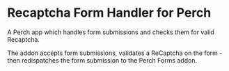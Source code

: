 # Recaptcha Form Handler for Perch
A Perch app which handles form submissions and checks them for valid Recaptcha.

The addon accepts form submissions, validates a ReCaptcha on the form - then redispatches the form submission to the Perch Forms addon.
